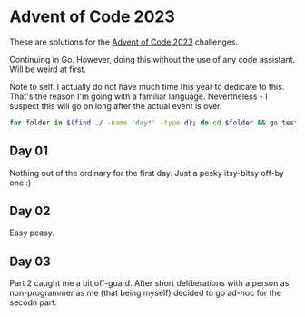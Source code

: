 # Advent of Code 2023

These are solutions for the [Advent of Code 2023](https://adventofcode.com/2023) challenges.

Continuing in Go. However, doing this without the use of any code assistant. Will be weird at first.

Note to self. I actually do not have much time this year to dedicate to this. That's the reason I'm going with a familiar language. Nevertheless - I suspect this will go on long after the actual event is over.

```bash
for folder in $(find ./ -name 'day*' -type d); do cd $folder && go test && go run . && cd ..; done
```

## Day 01

Nothing out of the ordinary for the first day. Just a pesky itsy-bitsy off-by one :)

## Day 02

Easy peasy.

## Day 03

Part 2 caught me a bit off-guard. After short deliberations with a person as non-programmer as me (that being myself) decided to go ad-hoc for the secodn part.
